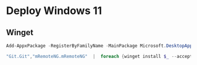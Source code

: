 # Deploy Windows 11

## Winget

```powershell
Add-AppxPackage -RegisterByFamilyName -MainPackage Microsoft.DesktopAppInstaller_8wekyb3d8bbwe
```

```powershell
"Git.Git","mRemoteNG.mRemoteNG"  |  foreach {winget install $_ --accept-package-agreements}
```
